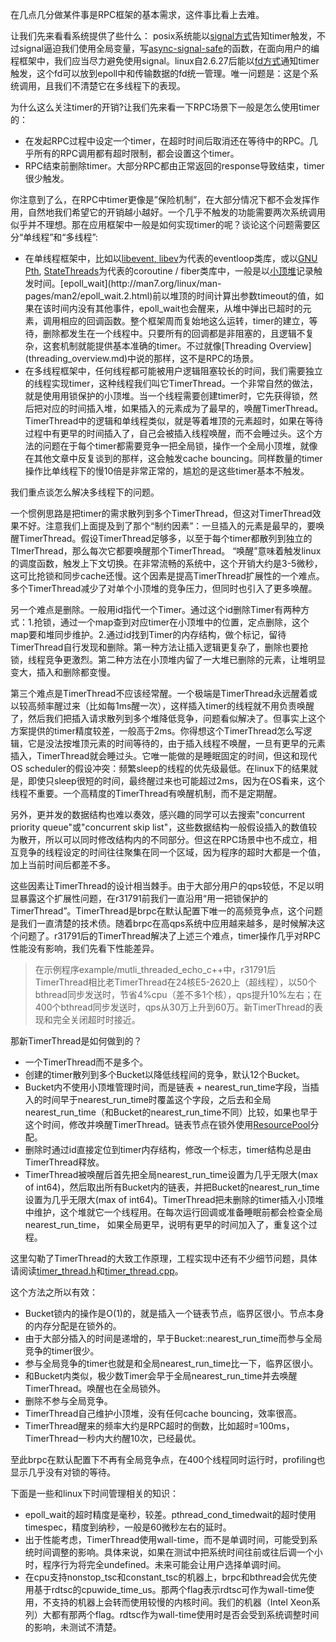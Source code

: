 在几点几分做某件事是RPC框架的基本需求，这件事比看上去难。

让我们先来看看系统提供了些什么： posix系统能以[signal方式](http://man7.org/linux/man-pages/man2/timer_create.2.html)告知timer触发，不过signal逼迫我们使用全局变量，写[async-signal-safe](https://docs.oracle.com/cd/E19455-01/806-5257/gen-26/index.html)的函数，在面向用户的编程框架中，我们应当尽力避免使用signal。linux自2.6.27后能以[fd方式](http://man7.org/linux/man-pages/man2/timerfd_create.2.html)通知timer触发，这个fd可以放到epoll中和传输数据的fd统一管理。唯一问题是：这是个系统调用，且我们不清楚它在多线程下的表现。

为什么这么关注timer的开销?让我们先来看一下RPC场景下一般是怎么使用timer的：

- 在发起RPC过程中设定一个timer，在超时时间后取消还在等待中的RPC。几乎所有的RPC调用都有超时限制，都会设置这个timer。
- RPC结束前删除timer。大部分RPC都由正常返回的response导致结束，timer很少触发。

你注意到了么，在RPC中timer更像是”保险机制”，在大部分情况下都不会发挥作用，自然地我们希望它的开销越小越好。一个几乎不触发的功能需要两次系统调用似乎并不理想。那在应用框架中一般是如何实现timer的呢？谈论这个问题需要区分“单线程”和“多线程”:

- 在单线程框架中，比如以[libevent](http://libevent.org/)[, ](http://en.wikipedia.org/wiki/Reactor_pattern)[libev](http://software.schmorp.de/pkg/libev.html)为代表的eventloop类库，或以[GNU Pth](http://www.gnu.org/software/pth/pth-manual.html), [StateThreads](http://state-threads.sourceforge.net/index.html)为代表的coroutine / fiber类库中，一般是以[小顶堆](https://en.wikipedia.org/wiki/Heap_(data_structure))记录触发时间。[epoll_wait](http://man7.org/linux/man-pages/man2/epoll_wait.2.html)前以堆顶的时间计算出参数timeout的值，如果在该时间内没有其他事件，epoll_wait也会醒来，从堆中弹出已超时的元素，调用相应的回调函数。整个框架周而复始地这么运转，timer的建立，等待，删除都发生在一个线程中。只要所有的回调都是非阻塞的，且逻辑不复杂，这套机制就能提供基本准确的timer。不过就像[Threading Overview](threading_overview.md)中说的那样，这不是RPC的场景。
- 在多线程框架中，任何线程都可能被用户逻辑阻塞较长的时间，我们需要独立的线程实现timer，这种线程我们叫它TimerThread。一个非常自然的做法，就是使用用锁保护的小顶堆。当一个线程需要创建timer时，它先获得锁，然后把对应的时间插入堆，如果插入的元素成为了最早的，唤醒TimerThread。TimerThread中的逻辑和单线程类似，就是等着堆顶的元素超时，如果在等待过程中有更早的时间插入了，自己会被插入线程唤醒，而不会睡过头。这个方法的问题在于每个timer都需要竞争一把全局锁，操作一个全局小顶堆，就像在其他文章中反复谈到的那样，这会触发cache bouncing。同样数量的timer操作比单线程下的慢10倍是非常正常的，尴尬的是这些timer基本不触发。

我们重点谈怎么解决多线程下的问题。

一个惯例思路是把timer的需求散列到多个TimerThread，但这对TimerThread效果不好。注意我们上面提及到了那个“制约因素”：一旦插入的元素是最早的，要唤醒TimerThread。假设TimerThread足够多，以至于每个timer都散列到独立的TImerThread，那么每次它都要唤醒那个TimerThread。 “唤醒”意味着触发linux的调度函数，触发上下文切换。在非常流畅的系统中，这个开销大约是3-5微秒，这可比抢锁和同步cache还慢。这个因素是提高TimerThread扩展性的一个难点。多个TimerThread减少了对单个小顶堆的竞争压力，但同时也引入了更多唤醒。

另一个难点是删除。一般用id指代一个Timer。通过这个id删除Timer有两种方式：1.抢锁，通过一个map查到对应timer在小顶堆中的位置，定点删除，这个map要和堆同步维护。2.通过id找到Timer的内存结构，做个标记，留待TimerThread自行发现和删除。第一种方法让插入逻辑更复杂了，删除也要抢锁，线程竞争更激烈。第二种方法在小顶堆内留了一大堆已删除的元素，让堆明显变大，插入和删除都变慢。

第三个难点是TimerThread不应该经常醒。一个极端是TimerThread永远醒着或以较高频率醒过来（比如每1ms醒一次），这样插入timer的线程就不用负责唤醒了，然后我们把插入请求散列到多个堆降低竞争，问题看似解决了。但事实上这个方案提供的timer精度较差，一般高于2ms。你得想这个TimerThread怎么写逻辑，它是没法按堆顶元素的时间等待的，由于插入线程不唤醒，一旦有更早的元素插入，TimerThread就会睡过头。它唯一能做的是睡眠固定的时间，但这和现代OS scheduler的假设冲突：频繁sleep的线程的优先级最低。在linux下的结果就是，即使只sleep很短的时间，最终醒过来也可能超过2ms，因为在OS看来，这个线程不重要。一个高精度的TimerThread有唤醒机制，而不是定期醒。

另外，更并发的数据结构也难以奏效，感兴趣的同学可以去搜索"concurrent priority queue"或"concurrent skip list"，这些数据结构一般假设插入的数值较为散开，所以可以同时修改结构内的不同部分。但这在RPC场景中也不成立，相互竞争的线程设定的时间往往聚集在同一个区域，因为程序的超时大都是一个值，加上当前时间后都差不多。

这些因素让TimerThread的设计相当棘手。由于大部分用户的qps较低，不足以明显暴露这个扩展性问题，在r31791前我们一直沿用“用一把锁保护的TimerThread”。TimerThread是brpc在默认配置下唯一的高频竞争点，这个问题是我们一直清楚的技术债。随着brpc在高qps系统中应用越来越多，是时候解决这个问题了。r31791后的TimerThread解决了上述三个难点，timer操作几乎对RPC性能没有影响，我们先看下性能差异。

> 在示例程序example/mutli_threaded_echo_c++中，r31791后TimerThread相比老TimerThread在24核E5-2620上（超线程），以50个bthread同步发送时，节省4%cpu（差不多1个核），qps提升10%左右；在400个bthread同步发送时，qps从30万上升到60万。新TimerThread的表现和完全关闭超时时接近。

那新TimerThread是如何做到的？

- 一个TimerThread而不是多个。
- 创建的timer散列到多个Bucket以降低线程间的竞争，默认12个Bucket。
- Bucket内不使用小顶堆管理时间，而是链表 + nearest_run_time字段，当插入的时间早于nearest_run_time时覆盖这个字段，之后去和全局nearest_run_time（和Bucket的nearest_run_time不同）比较，如果也早于这个时间，修改并唤醒TimerThread。链表节点在锁外使用[ResourcePool](memory_management.md)分配。
- 删除时通过id直接定位到timer内存结构，修改一个标志，timer结构总是由TimerThread释放。
- TimerThread被唤醒后首先把全局nearest_run_time设置为几乎无限大(max of int64)，然后取出所有Bucket内的链表，并把Bucket的nearest_run_time设置为几乎无限大(max of int64)。TimerThread把未删除的timer插入小顶堆中维护，这个堆就它一个线程用。在每次运行回调或准备睡眠前都会检查全局nearest_run_time， 如果全局更早，说明有更早的时间加入了，重复这个过程。

这里勾勒了TimerThread的大致工作原理，工程实现中还有不少细节问题，具体请阅读[timer_thread.h](http://icode.baidu.com/repo/baidu/opensource/baidu-rpc/files/master/blob/src/bthread/timer_thread.h)和[timer_thread.cpp](http://icode.baidu.com/repo/baidu/opensource/baidu-rpc/files/master/blob/src/bthread/timer_thread.cpp)。

这个方法之所以有效：

- Bucket锁内的操作是O(1)的，就是插入一个链表节点，临界区很小。节点本身的内存分配是在锁外的。
- 由于大部分插入的时间是递增的，早于Bucket::nearest_run_time而参与全局竞争的timer很少。
- 参与全局竞争的timer也就是和全局nearest_run_time比一下，临界区很小。
- 和Bucket内类似，极少数Timer会早于全局nearest_run_time并去唤醒TimerThread。唤醒也在全局锁外。
- 删除不参与全局竞争。
- TimerThread自己维护小顶堆，没有任何cache bouncing，效率很高。 
- TimerThread醒来的频率大约是RPC超时的倒数，比如超时=100ms，TimerThread一秒内大约醒10次，已经最优。

至此brpc在默认配置下不再有全局竞争点，在400个线程同时运行时，profiling也显示几乎没有对锁的等待。

下面是一些和linux下时间管理相关的知识：

- epoll_wait的超时精度是毫秒，较差。pthread_cond_timedwait的超时使用timespec，精度到纳秒，一般是60微秒左右的延时。
- 出于性能考虑，TimerThread使用wall-time，而不是单调时间，可能受到系统时间调整的影响。具体来说，如果在测试中把系统时间往前或往后调一个小时，程序行为将完全undefined。未来可能会让用户选择单调时间。
- 在cpu支持nonstop_tsc和constant_tsc的机器上，brpc和bthread会优先使用基于rdtsc的cpuwide_time_us。那两个flag表示rdtsc可作为wall-time使用，不支持的机器上会转而使用较慢的内核时间。我们的机器（Intel Xeon系列）大都有那两个flag。rdtsc作为wall-time使用时是否会受到系统调整时间的影响，未测试不清楚。
